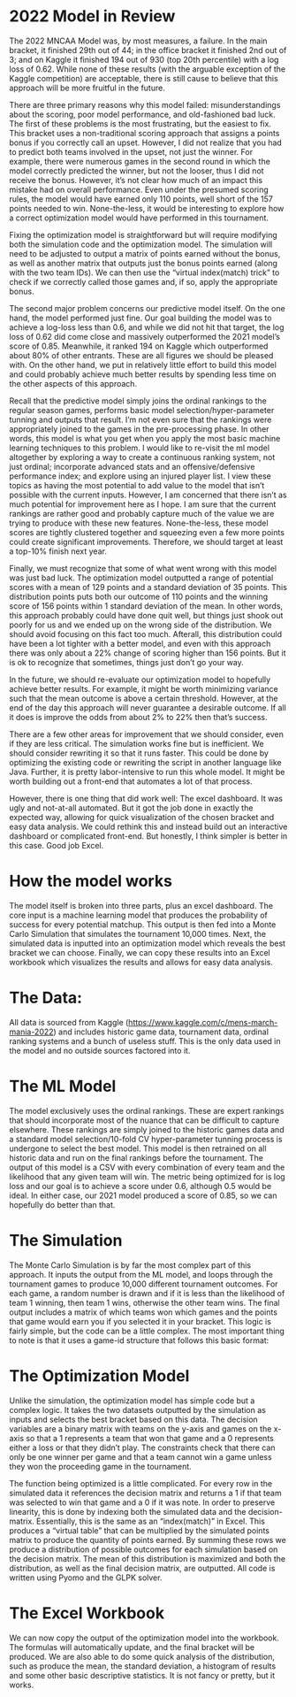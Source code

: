 # 2022 Model in Review
The 2022 MNCAA Model was, by most measures, a failure. In the main bracket, it finished 29th out of 44; in the office bracket it finished 2nd out of 3; and on Kaggle it finished 194 out of 930 (top 20th percentile) with a log loss of 0.62. While none of these results (with the arguable exception of the Kaggle competition) are acceptable, there is still cause to believe that this approach will be more fruitful in the future.

There are three primary reasons why this model failed: misunderstandings about the scoring, poor model performance, and old-fashioned bad luck. The first of these problems is the most frustrating, but the easiest to fix. This bracket uses a non-traditional scoring approach that assigns a points bonus if you correctly call an upset. However, I did not realize that you had to predict both teams involved in the upset, not just the winner. For example, there were numerous games in the second round in which the model correctly predicted the winner, but not the looser, thus I did not receive the bonus. However, it’s not clear how much of an impact this mistake had on overall performance. Even under the presumed scoring rules, the model would have earned only 110 points, well short of the 157 points needed to win. None-the-less, it would be interesting to explore how a correct optimization model would have performed in this tournament.

Fixing the optimization model is straightforward but will require modifying both the simulation code and the optimization model. The simulation will need to be adjusted to output a matrix of points earned without the bonus, as well as another matrix that outputs just the bonus points earned (along with the two team IDs). We can then use the “virtual index(match) trick” to check if we correctly called those games and, if so, apply the appropriate bonus.

The second major problem concerns our predictive model itself. On the one hand, the model performed just fine. Our goal building the model was to achieve a log-loss less than 0.6, and while we did not hit that target, the log loss of 0.62 did come close and massively outperformed the 2021 model’s score of 0.85. Meanwhile, it ranked 194 on Kaggle which outperformed about 80% of other entrants. These are all figures we should be pleased with. On the other hand, we put in relatively little effort to build this model and could probably achieve much better results by spending less time on the other aspects of this approach.

Recall that the predictive model simply joins the ordinal rankings to the regular season games, performs basic model selection/hyper-parameter tunning and outputs that result. I’m not even sure that the rankings were appropriately joined to the games in the pre-processing phase. In other words, this model is what you get when you apply the most basic machine learning techniques to this problem. I would like to re-visit the ml model altogether by exploring a way to create a continuous ranking system, not just ordinal; incorporate advanced stats and an offensive/defensive performance index; and explore using an injured player list. I view these topics as having the most potential to add value to the model that isn’t possible with the current inputs. However, I am concerned that there isn’t as much potential for improvement here as I hope. I am sure that the current rankings are rather good and probably capture much of the value we are trying to produce with these new features. None-the-less, these model scores are tightly clustered together and squeezing even a few more points could create significant improvements. Therefore, we should target at least a top-10% finish next year.

Finally, we must recognize that some of what went wrong with this model was just bad luck. The optimization model outputted a range of potential scores with a mean of 129 points and a standard deviation of 35 points. This distribution points puts both our outcome of 110 points and the winning score of 156 points within 1 standard deviation of the mean. In other words, this approach probably could have done quit well, but things just shook out poorly for us and we ended up on the wrong side of the distribution. We should avoid focusing on this fact too much. Afterall, this distribution could have been a lot tighter with a better model, and even with this approach there was only about a 22% change of scoring higher than 156 points. But it is ok to recognize that sometimes, things just don’t go your way.

In the future, we should re-evaluate our optimization model to hopefully achieve better results. For example, it might be worth minimizing variance such that the mean outcome is above a certain threshold. However, at the end of the day this approach will never guarantee a desirable outcome. If all it does is improve the odds from about 2% to 22% then that’s success.

There are a few other areas for improvement that we should consider, even if they are less critical. The simulation works fine but is inefficient. We should consider rewriting it so that it runs faster. This could be done by optimizing the existing code or rewriting the script in another language like Java. Further, it is pretty labor-intensive to run this whole model. It might be worth building out a front-end that automates a lot of that process. 

However, there is one thing that did work well: The excel dashboard. It was ugly and not-at-all automated. But it got the job done in exactly the expected way, allowing for quick visualization of the chosen bracket and easy data analysis. We could rethink this and instead build out an interactive dashboard or complicated front-end. But honestly, I think simpler is better in this case. Good job Excel.

# How the model works
The model itself is broken into three parts, plus an excel dashboard. The core input is a machine learning model that produces the probability of success for every potential matchup. This output is then fed into a Monte Carlo Simulation that simulates the tournament 10,000 times. Next, the simulated data is inputted into an optimization model which reveals the best bracket we can choose. Finally, we can copy these results into an Excel workbook which visualizes the results and allows for easy data analysis.

# The Data:
All data is sourced from Kaggle (https://www.kaggle.com/c/mens-march-mania-2022) and includes historic game data, tournament data, ordinal ranking systems and a bunch of useless stuff. This is the only data used in the model and no outside sources factored into it.

# The ML Model
The model exclusively uses the ordinal rankings. These are expert rankings that should incorporate most of the nuance that can be difficult to capture elsewhere. These rankings are simply joined to the historic games data and a standard model selection/10-fold CV hyper-parameter tunning process is undergone to select the best model. This model is then retrained on all historic data and run on the final rankings before the tournament. The output of this model is a CSV with every combination of every team and the likelihood that any given team will win. The metric being optimized for is log loss and our goal is to achieve a score under 0.6, although 0.5 would be ideal. In either case, our 2021 model produced a score of 0.85, so we can hopefully do better than that.

# The Simulation
The Monte Carlo Simulation is by far the most complex part of this approach. It inputs the output from the ML model, and loops through the tournament games to produce 10,000 different tournament outcomes. For each game, a random number is drawn and if it is less than the likelihood of team 1 winning, then team 1 wins, otherwise the other team wins. The final output includes a matrix of which teams won which games and the points that game would earn you if you selected it in your bracket. 
This logic is fairly simple, but the code can be a little complex. The most important thing to note is that it uses a game-id structure that follows this basic format:
 

# The Optimization Model
Unlike the simulation, the optimization model has simple code but a complex logic. It takes the two datasets outputted by the simulation as inputs and selects the best bracket based on this data. The decision variables are a binary matrix with teams on the y-axis and games on the x-axis so that a 1 represents a team that won that game and a 0 represents either a loss or that they didn’t play. The constraints check that there can only be one winner per game and that a team cannot win a game unless they won the proceeding game in the tournament.

The function being optimized is a little complicated. For every row in the simulated data it references the decision matrix and returns a 1 if that team was selected to win that game and a 0 if it was note. In order to preserve linearity, this is done by indexing both the simulated data and the decision-matrix. Essentially, this is the same as an “index(match)” in Excel. This produces a “virtual table” that can be multiplied by the simulated points matrix to produce the quantity of points earned. By summing these rows we produce a distribution of possible outcomes for each simulation based on the decision matrix. The mean of this distribution is maximized and both the distribution, as well as the final decision matrix, are outputted. All code is written using Pyomo and the GLPK solver.

# The Excel Workbook
We can now copy the output of the optimization model into the workbook. The formulas will automatically update, and the final bracket will be produced. We are also able to do some quick analysis of the distribution, such as produce the mean, the standard deviation, a histogram of results and some other basic descriptive statistics. It is not fancy or pretty, but it works.

